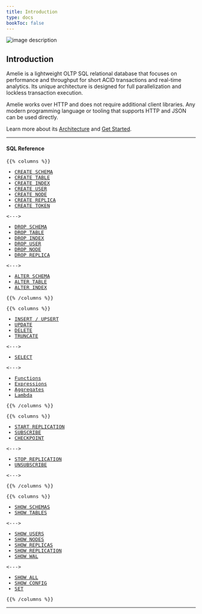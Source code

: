 ```yaml
---
title: Introduction
type: docs
bookToc: false
---
```


![image description](/docs/logo.png)

## Introduction

Amelie is a lightweight OLTP SQL relational database that focuses on performance and throughput for
short ACID transactions and real-time analytics. Its unique architecture is designed for full
parallelization and lockless transaction execution.

Amelie works over HTTP and does not require additional client libraries. Any modern programming
language or tooling that supports HTTP and JSON can be used directly.

Learn more about its [Architecture](/docs/architecture/) and [Get Started](/docs/tutorial/get_started).

---

#### SQL Reference

<span style="background: gray; font-size: 13px; font-family: IBM Plex Mono, monospace;">

{{% columns %}}

* [CREATE SCHEMA](/docs/sql/ddl/schemas/create)
* [CREATE TABLE](/docs/sql/ddl/tables/create)
* [CREATE INDEX](/docs/sql/ddl/indexes/create)
* [CREATE USER](/docs/users/create)
* [CREATE NODE](/docs/cluster/create)
* [CREATE REPLICA](/docs/repl/create)
* [CREATE TOKEN](/docs/users/create_token)

<--->

* [DROP SCHEMA](/docs/sql/ddl/schemas/drop)
* [DROP TABLE](/docs/sql/ddl/tables/drop)
* [DROP INDEX](/docs/sql/ddl/indexes/drop)
* [DROP USER](/docs/users/drop)
* [DROP NODE](/docs/cluster/drop)
* [DROP REPLICA](/docs/repl/drop)

<--->

* [ALTER SCHEMA](/docs/sql/ddl/schemas/alter)
* [ALTER TABLE](/docs/sql/ddl/tables/alter)
* [ALTER INDEX](/docs/sql/ddl/indexes/alter)

{{% /columns %}}


{{% columns %}}

* [INSERT / UPSERT](/docs/sql/dml/insert)
* [UPDATE](/docs/sql/dml/update)
* [DELETE](/docs/sql/dml/delete)
* [TRUNCATE](/docs/sql/dml/truncate)

<--->

* [SELECT](/docs/sql/query/select)

<--->

* [Functions](/docs/sql/functions/system)
* [Expressions](/docs/sql/expressions/arithmetical)
* [Aggregates](/docs/sql/query/aggregates)
* [Lambda](/docs/sql/query/lambda)

{{% /columns %}}


{{% columns %}}

* [START REPLICATION](/docs/repl/start)
* [SUBSCRIBE](/docs/repl/subscribe)
* [CHECKPOINT](/docs/storage/checkpoint)

<--->

* [STOP REPLICATION](/docs/repl/stop)
* [UNSUBSCRIBE](/docs/repl/unsubscribe)

<--->

{{% /columns %}}


{{% columns %}}

* [SHOW SCHEMAS](/docs/sql/ddl/schemas/show)
* [SHOW TABLES](/docs/sql/ddl/tables/show)

<--->

* [SHOW USERS](/docs/users/show)
* [SHOW NODES](/docs/cluster/show)
* [SHOW REPLICAS](/docs/repl/show_replicas)
* [SHOW REPLICATION](/docs/repl/show)
* [SHOW WAL](/docs/storage/show)

<--->

* [SHOW ALL](/docs/configuration/show)
* [SHOW CONFIG](/docs/configuration/show)
* [SET](/docs/configuration/set)

{{% /columns %}}

</span>

---
